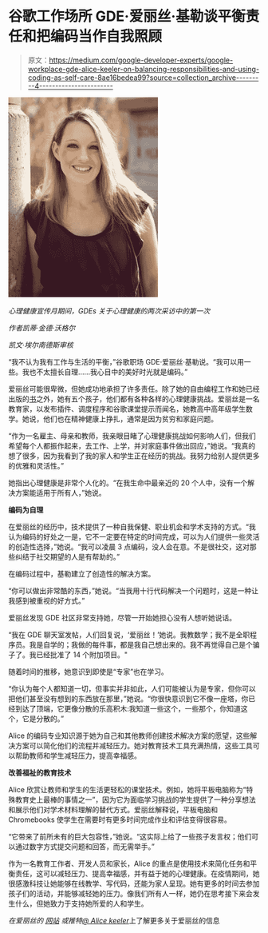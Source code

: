 # 谷歌工作场所 GDE·爱丽丝·基勒谈平衡责任和把编码当作自我照顾

> 原文：<https://medium.com/google-developer-experts/google-workplace-gde-alice-keeler-on-balancing-responsibilities-and-using-coding-as-self-care-8ae16bedea99?source=collection_archive---------4----------------------->

![](img/12c2b8ca701ff88d72599741bd2f6d65.png)

*心理健康宣传月期间，GDEs 关于心理健康的两次采访中的第一次*

*作者凯蒂·金德·沃格尔*

*凯文·埃尔南德斯审核*

“我不认为我有工作与生活的平衡，”谷歌职场 GDE·爱丽丝·基勒说。“我可以用一些。我也不太擅长自理……我心目中的美好时光就是编码。”

爱丽丝可能很卑微，但她成功地承担了许多责任。除了她的自由编程工作和她已经出版的[书](https://www.amazon.com/Alice-M.-Keeler/e/B00XAIP6XU/ref=sr_tc_2_0?qid=1506966670&sr=8-2-ent)之外，她有五个孩子，他们都有各种各样的心理健康挑战。爱丽丝是一名教育家，以发布插件、调度程序和谷歌课堂提示而闻名，她教高中高年级学生数学。她说，他们也在精神健康上挣扎，通常是因为贫穷和家庭问题。

“作为一名雇主、母亲和教师，我亲眼目睹了心理健康挑战如何影响人们，但我们希望每个人都振作起来，去工作、上学，并对家庭事件做出回应，”她说。“我真的想了很多，因为我看到了我的家人和学生正在经历的挑战。我努力给别人提供更多的优雅和灵活性。”

她指出心理健康是非常个人化的。“在我生命中最亲近的 20 个人中，没有一个解决方案能适用于所有人，”她说。

**编码为自理**

在爱丽丝的经历中，技术提供了一种自我保健、职业机会和学术支持的方式。“我认为编码的好处之一是，它不一定要在特定的时间完成，可以为人们提供一些灵活的创造性选择，”她说。“我可以凌晨 3 点编码，没人会在意。不是很社交，这对那些纠结于社交期望的人是有帮助的。”

在编码过程中，基勒建立了创造性的解决方案。

“你可以做出非常酷的东西，”她说。“当我用十行代码解决一个问题时，这是一种让我感到被重视的好方式。”

爱丽丝发现 GDE 社区非常支持她，尽管一开始她担心没有人想听她说话。

“我在 GDE 聊天室发帖，人们回复说，‘爱丽丝！’她说。我教数学；我不是全职程序员。我是自学的；我做的每件事，都是我自己想出来的。我不再觉得自己是个骗子了。我已经批准了 14 个附加项目。"

随着时间的推移，她意识到即使是“专家”也在学习。

“你认为每个人都知道一切，但事实并非如此，人们可能被认为是专家，但你可以把他们甚至没有想到的东西放在那里，”她说。“你很快意识到它不像一座塔，你已经到达了顶端，它更像分散的乐高积木:我知道一些这个，一些那个，你知道这个，它是分散的。”

Alice 的编码专业知识源于她为自己和其他教师创建技术解决方案的愿望，这些解决方案可以简化他们的流程并减轻压力。她对教育技术工具充满热情，这些工具可以帮助教师和学生减轻压力，提高幸福感。

**改善福祉的教育技术**

Alice 欣赏让教师和学生的生活更轻松的课堂技术。例如，她将平板电脑称为“特殊教育史上最棒的事情之一”，因为它为面临学习挑战的学生提供了一种分享想法和展示他们对学术材料理解的替代方式。爱丽丝解释说，平板电脑和 Chromebooks 使学生在需要时有更多时间完成作业和评估变得很容易。

“它带来了前所未有的巨大包容性，”她说。“这实际上给了一些孩子发言权；他们可以通过数字方式提交问题和回答，而无需举手。”

作为一名教育工作者、开发人员和家长，Alice 的重点是使用技术来简化任务和平衡责任，这可以减轻压力、提高幸福感，并有益于她的心理健康。在疫情期间，她很感激科技让她能够在线教学、写代码，还能为家人呈现。她有更多的时间去参加孩子们的活动，并能够减轻她的压力。像我们所有人一样，她仍在思考接下来会发生什么，但她致力于支持她所爱的人和学生。

*在爱丽丝的* [*网站*](https://alicekeeler.com/') *或推特*[*@ Alice keeler*](http://twitter.com/alicekeeler)上了解更多关于爱丽丝的信息